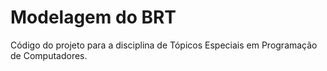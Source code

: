 # Modelagem do BRT

Código do projeto para a disciplina de Tópicos Especiais em Programação de Computadores.
